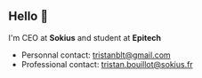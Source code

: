 ## Hello 👋

I'm CEO at **Sokius** and student at **Epitech**

- Personnal contact: tristanblt@gmail.com
- Professional contact: tristan.bouillot@sokius.fr

